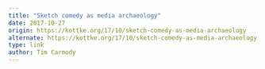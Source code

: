 ```yaml
---
title: "Sketch comedy as media archaeology"
date: 2017-10-27
origin: https://kottke.org/17/10/sketch-comedy-as-media-archaeology
alternate: https://kottke.org/17/10/sketch-comedy-as-media-archaeology
type: link
author: Tim Carmody
---
```


